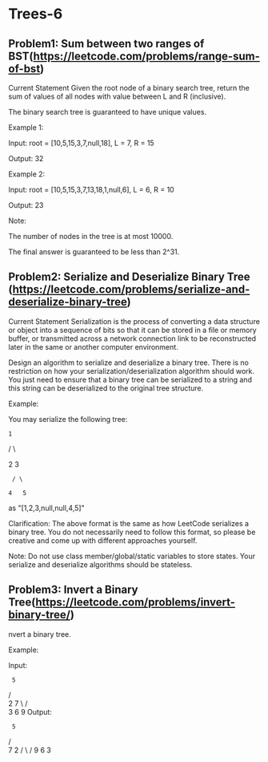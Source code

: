 # Trees-6

## Problem1: Sum between two ranges of BST(https://leetcode.com/problems/range-sum-of-bst)

Current Statement
Given the root node of a binary search tree, return the sum of values of all nodes with value between L and R (inclusive).

The binary search tree is guaranteed to have unique values.

Example 1:

Input: root = [10,5,15,3,7,null,18], L = 7, R = 15

Output: 32

Example 2:

Input: root = [10,5,15,3,7,13,18,1,null,6], L = 6, R = 10

Output: 23

Note:

The number of nodes in the tree is at most 10000.

The final answer is guaranteed to be less than 2^31.

## Problem2: Serialize and Deserialize Binary Tree (https://leetcode.com/problems/serialize-and-deserialize-binary-tree)

Current Statement
Serialization is the process of converting a data structure or object into a sequence of bits so that it can be stored in a file or memory buffer, or transmitted across a network connection link to be reconstructed later in the same or another computer environment.

Design an algorithm to serialize and deserialize a binary tree. There is no restriction on how your serialization/deserialization algorithm should work. You just need to ensure that a binary tree can be serialized to a string and this string can be deserialized to the original tree structure.

Example: 

You may serialize the following tree:


    1

   / \

  2   3

     / \

    4   5


as "[1,2,3,null,null,4,5]"

Clarification: The above format is the same as how LeetCode serializes a binary tree. You do not necessarily need to follow this format, so please be creative and come up with different approaches yourself.

Note: Do not use class member/global/static variables to store states. Your serialize and deserialize algorithms should be stateless.


## Problem3: Invert a Binary Tree(https://leetcode.com/problems/invert-binary-tree/)

nvert a binary tree.

Example:

Input:

     5
   /   \
  2     7
   \   / \
    3 6   9
Output:

     5
   /   \
  7     2
 / \   /
9   6 3  
